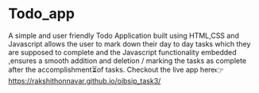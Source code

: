 # Todo_app

A simple and user friendly Todo Application built using HTML,CSS and Javascript allows the user to mark down their day to day tasks  which they are supposed to complete and the Javascript functionality embedded ,ensures a smooth addition and deletion / marking the tasks as complete after the accomplishment⏳️of tasks.
Checkout the live app here👉https://rakshithonnavar.github.io/oibsip_task3/

